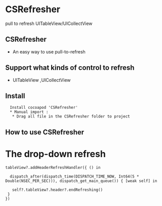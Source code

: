 # CSRefresher
pull to refresh UITableView/UICollectView

## CSRefresher 
* An easy way to  use pull-to-refresh

## Support what kinds of control to refresh
  * UITableView ,UICollectView


## Install 
      Install cocoapod 'CSRefresher'
      * Manual import :
       * Drag all file in the CSRefresher folder to project

## How to use CSRefresher
 # The drop-down refresh
 
 
    tableView?.addHeaderRefreshHandler({ () in
    
      dispatch_after(dispatch_time(DISPATCH_TIME_NOW, Int64(5 * Double(NSEC_PER_SEC))), dispatch_get_main_queue()) { [weak self] in
    
       self?.tableView?.header?.endRefreshing()
     }
    })
